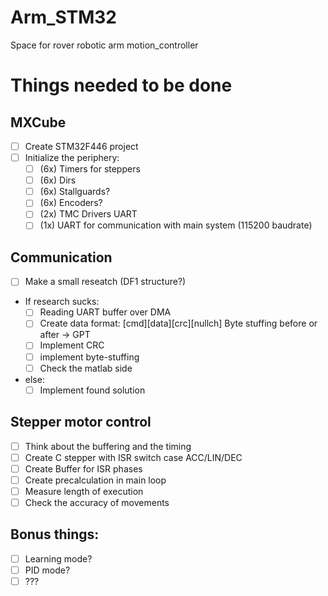 # Arm_STM32
Space for rover robotic arm motion_controller

# Things needed to be done

## MXCube
- [ ] Create STM32F446 project
- [ ] Initialize the periphery:
    - [ ] (6x) Timers for steppers
    - [ ] (6x) Dirs
    - [ ] (6x) Stallguards?
    - [ ] (6x) Encoders?
    - [ ] (2x) TMC Drivers UART
    - [ ] (1x) UART for communication with main system (115200 baudrate)

## Communication
- [ ] Make a small reseatch (DF1 structure?)
- If research sucks:
    - [ ] Reading UART buffer over DMA
    - [ ] Create data format: [cmd][data][crc][nullch] Byte stuffing before or after -> GPT
    - [ ] Implement CRC
    - [ ] implement byte-stuffing
    - [ ] Check the matlab side
- else:
    - [ ] Implement found solution

## Stepper motor control

- [ ] Think about the buffering and the timing
- [ ] Create C stepper with ISR switch case ACC/LIN/DEC
- [ ] Create Buffer for ISR phases
- [ ] Create precalculation in main loop
- [ ] Measure length of execution
- [ ] Check the accuracy of movements

## Bonus things:
- [ ] Learning mode?
- [ ] PID mode?
- [ ] ???